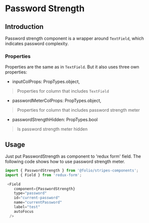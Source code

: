 # Password Strength

## Introduction

Password strength component is a wrapper around `TextField`, which indicates password complexity.

### Properties

Properties are the same as in `TextField`. But it also uses three own properties: 
  * inputColProps: PropTypes.object,
  > Properties for column that includes `TextField`
  * passwordMeterColProps: PropTypes.object,
  > Properties for column that includes password strength meter
  * passwordStrengthHidden: PropTypes.bool
  > Is password strength meter hidden
## Usage
Just put PasswordStrength as component to 'redux form' field.
The following code shows how to use password strength meter.

```javascript
import { PasswordStrength } from '@folio/stripes-components';
import { Field } from 'redux-form';
 
 <Field
    component={PasswordStrength}
    type="password"
    id="current-password"
    name="currentPassword"
    label="test"
    autoFocus
  />
```
